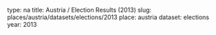 type: na
title: Austria / Election Results (2013)
slug: places/austria/datasets/elections/2013
place: austria
dataset: elections
year: 2013
